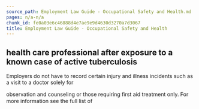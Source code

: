 ```yaml
---
source_path: Employment Law Guide - Occupational Safety and Health.md
pages: n/a-n/a
chunk_id: fe0a03e6c46888d4e7ae9e9d4630d3270a7d3067
title: Employment Law Guide - Occupational Safety and Health
---
```

## health care professional after exposure to a known case of active tuberculosis

Employers do not have to record certain injury and illness incidents such as a visit to a doctor solely for

observation and counseling or those requiring ﬁrst aid treatment only. For more information see the full list of
